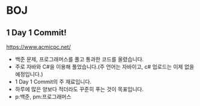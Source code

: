 # BOJ
## 1 Day 1 Commit!

https://www.acmicpc.net/

- 백준 문제, 프로그래머스를 풀고 통과한 코드를 올렸습니다. 
- 주로 자바와 C#을 이용해 풀었습니다.(주 언어는 자바이고, c# 업로드는 이제 없을 예정입니다.)
- 1 Day 1 Commit의 주 재료입니다.
- 하루에 많은 양보다 적더라도 꾸준히 푸는 것이 목표입니다.
- p:백준, pm:프로그래머스
